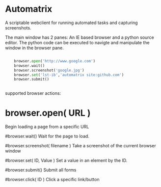 # Automatrix


A scriptable webclient for running automated tasks and capturing screenshots.

The main window has 2 panes: An IE based browser and a python source editor.
The python code can be executed to navigte and manipulate the window in the browser pane.

```python

	browser.open('http://www.google.com')
	browser.wait()
	browser.screenshot('google.jpg')
	browser.set('lst-ib','automatrix site:github.com')
	browser.submit()
 
```

supported browser actions:

# browser.open( URL )
Begin loading a page from a specific URL

#browser.wait()
Wait for the page to load.

#browser.screenshot( filename )
Take a screenshot of the current browser window

#browser.set( ID, Value )
Set a value in an element by the ID.

#browser.submit()
Submit all forms

#browser.click( ID )
Click a specific link/button
